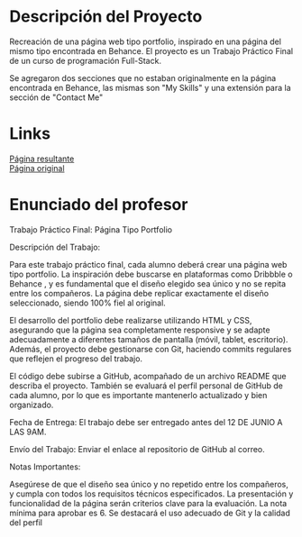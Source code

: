<h1> Descripción del Proyecto </h1>
<p> 
  Recreación de una página web tipo portfolio, inspirado en una página del mismo tipo encontrada en Behance.
  El proyecto es un Trabajo Práctico Final de un curso de programación Full-Stack.

  Se agregaron dos secciones que no estaban originalmente en la página encontrada en Behance, las mismas son "My Skills" y una extensión para la sección de "Contact Me" 
</p>
<h1> Links</h1>
<a href="https://l-lopezmartin.github.io/TP-Final-Portfolio/"> Página resultante </a>
</br>
<a href="https://www.behance.net/gallery/197657939/UIUX-Portfolio-Website-Landing-Page-Design-Figma?tracking_source=search_projects|portfolio+landing+page&l=75"> Página original </a>
<h1> Enunciado del profesor </h1>
<p> 
Trabajo Práctico Final: Página Tipo Portfolio

Descripción del Trabajo:

Para este trabajo práctico final, cada alumno deberá crear una página web tipo portfolio. La inspiración debe buscarse en plataformas como Dribbble o Behance , y es fundamental que el diseño elegido sea único y no se repita entre los compañeros. La página debe replicar exactamente el diseño seleccionado, siendo 100% fiel al original.

El desarrollo del portfolio debe realizarse utilizando HTML y CSS, asegurando que la página sea completamente responsive y se adapte adecuadamente a diferentes tamaños de pantalla (móvil, tablet, escritorio). Además, el proyecto debe gestionarse con Git, haciendo commits regulares que reflejen el progreso del trabajo.

El código debe subirse a GitHub, acompañado de un archivo README que describa el proyecto. También se evaluará el perfil personal de GitHub de cada alumno, por lo que es importante mantenerlo actualizado y bien organizado.

Fecha de Entrega: El trabajo debe ser entregado antes del 12 DE JUNIO  A LAS 9AM.

Envío del Trabajo: Enviar el enlace al repositorio de GitHub al correo.

Notas Importantes:

Asegúrese de que el diseño sea único y no repetido entre los compañeros, y cumpla con todos los requisitos técnicos especificados. La presentación y funcionalidad de la página serán criterios clave para la evaluación. La nota mínima para aprobar es 6. Se destacará el uso adecuado de Git y la calidad del perfil
</p>
